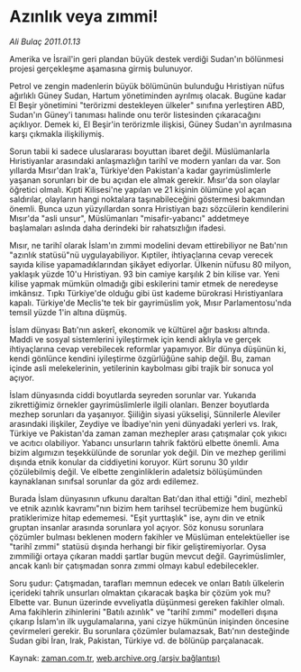 # Azınlık veya zımmi!

*Ali Bulaç 2011.01.13*

<td class="columnist-detail">
<p>Amerika ve İsrail'in geri plandan büyük destek verdiği Sudan'ın bölünmesi projesi gerçekleşme aşamasına girmiş bulunuyor.</p>
<p>
<div id="haberMetinDiv">
<p>Petrol ve zengin madenlerin büyük bölümünün bulunduğu Hıristiyan nüfus ağırlıklı Güney Sudan, Hartum yönetiminden ayrılmış olacak. Bugüne kadar El Beşir yönetimini "terörizmi destekleyen ülkeler" sınıfına yerleştiren ABD, Sudan'ın Güney'i tanıması halinde onu terör listesinden çıkaracağını açıklıyor. Demek ki, El Beşir'in terörizmle ilişkisi, Güney Sudan'ın ayrılmasına karşı çıkmakla ilişkiliymiş.
<p>Sorun tabii ki sadece uluslararası boyuttan ibaret değil. Müslümanlarla Hıristiyanlar arasındaki anlaşmazlığın tarihî ve modern yanları da var. Son yıllarda Mısır'dan Irak'a, Türkiye'den Pakistan'a kadar gayrimüslimlerle yaşanan sorunları bir de bu açıdan ele almak gerekir. Mısır'da son olaylar öğretici olmalı. Kıpti Kilisesi'ne yapılan ve 21 kişinin ölümüne yol açan saldırılar, olayların hangi noktalara taşınabileceğini göstermesi bakımından önemli. Bunca uzun yüzyıllardan sonra Hıristiyan bazı sözcülerin kendilerini Mısır'da "asli unsur", Müslümanları "misafir-yabancı" addetmeye başlamaları aslında daha derindeki bir rahatsızlığın ifadesi.
<p>Mısır, ne tarihî olarak İslam'ın zımmi modelini devam ettirebiliyor ne Batı'nın "azınlık statüsü"nü uygulayabiliyor. Kıptiler, ihtiyaçlarına cevap verecek sayıda kilise yapamadıklarından şikâyet ediyorlar. Ülkenin nüfusu 80 milyon, yaklaşık yüzde 10'u Hıristiyan. 93 bin camiye karşılık 2 bin kilise var. Yeni kilise yapmak mümkün olmadığı gibi eskilerini tamir etmek de neredeyse imkânsız. Tıpkı Türkiye'de olduğu gibi üst kademe bürokrasi Hıristiyanlara kapalı. Türkiye'de Meclis'te tek bir gayrimüslim yok, Mısır Parlamentosu'nda temsil yüzde 1'in altına düşmüş.
<p>İslam dünyası Batı'nın askerî, ekonomik ve kültürel ağır baskısı altında. Maddi ve sosyal sistemlerini iyileştirmek için kendi aklıyla ve gerçek ihtiyaçlarına cevap verebilecek reformlar yapamıyor. Bir dünya düşünün ki, kendi gönlünce kendini iyileştirme özgürlüğüne sahip değil. Bu, zaman içinde asli melekelerinin, yetilerinin kaybolması gibi trajik bir sonuca yol açıyor.
<p>İslam dünyasında ciddi boyutlarda seyreden sorunlar var. Yukarıda zikrettiğimiz örnekler gayrimüslimlerle ilgili olanları. Benzer boyutlarda mezhep sorunları da yaşanıyor. Şiiliğin siyasi yükselişi, Sünnilerle Aleviler arasındaki ilişkiler, Zeydiye ve İbadiye'nin yeni dünyadaki yerleri vs. Irak, Türkiye ve Pakistan'da zaman zaman mezhepler arası çatışmalar çok yıkıcı ve acıtıcı olabiliyor. Yabancı unsurların tahrik faktörü elbette önemli. Ama bizim algımızın teşekkülünde de sorunlar yok değil. Din ve mezhep gerilimi dışında etnik konular da ciddiyetini koruyor. Kürt sorunu 30 yıldır çözülebilmiş değil. Ve elbette zenginliklerin adaletsiz bölüşümünden kaynaklanan sınıfsal sorunlar da göz ardı edilemez.
<p>Burada İslam dünyasının ufkunu daraltan Batı'dan ithal ettiği "dinî, mezhebî ve etnik azınlık kavramı"nın bizim hem tarihsel tecrübemize hem bugünkü pratiklerimize hitap edememesi. "Eşit yurttaşlık" ise, aynı din ve etnik gruptan insanlar arasında sorunlara yol açıyor. Söz konusu sorunlara çözümler bulması beklenen modern fakihler ve Müslüman entelektüeller ise "tarihî zımmi" statüsü dışında herhangi bir fikir geliştiremiyorlar. Oysa zımmiliği ortaya çıkaran maddi şartlar bugün mevcut değil. Gayrimüslimler, ancak kanlı bir çatışmadan sonra zımmi olmayı kabul edebilecekler.
<p>Soru şudur: Çatışmadan, tarafları memnun edecek ve onları Batılı ülkelerin içerideki tahrik unsurları olmaktan çıkaracak başka bir çözüm yok mu? Elbette var. Bunun üzerinde evveliyatla düşünmesi gereken fakihler olmalı. Ama fakihlerin zihinlerini "Batılı azınlık" ve "tarihî zımmi" modelleri dışına çıkarıp İslam'ın ilk uygulamalarına, yani cizye hükmünün inişinden öncesine çevirmeleri gerekir. Bu sorunlara çözümler bulamazsak, Batı'nın desteğinde Sudan gibi İran, Irak, Pakistan, Türkiye vd. de bölünüp parçalanacak. </p></p></p></p></p></p></p></div>
</p>
<a href="http://web.archive.org/web/20110123144519/mailto:a.bulac@zaman.com.tr">
</a></td>

Kaynak: [zaman.com.tr](http://zaman.com.tr/yazar.do?yazino=1078126), [web.archive.org (arşiv bağlantısı)](http://web.archive.org/web/20110123144519/http://www.zaman.com.tr:80/yazar.do?yazino=1078126)
